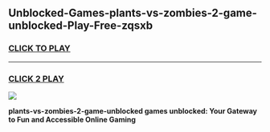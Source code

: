 
## Unblocked-Games-plants-vs-zombies-2-game-unblocked-Play-Free-zqsxb
<h3>
<a href="https://premium76.site?title=plants-vs-zombies-2-game-unblocked&ref=15A">CLICK TO PLAY</a></h3>
<hr>

<h3>
<a href="https://premium76.site?title=plants-vs-zombies-2-game-unblocked&ref=15A">CLICK 2 PLAY</a>
  
</h3>

<a href="https://premium76.site?title=plants-vs-zombies-2-game-unblocked&ref=15A"><img src="https://clearcache.store/games.png"></a>


**plants-vs-zombies-2-game-unblocked games unblocked: Your Gateway to Fun and Accessible Online Gaming**
